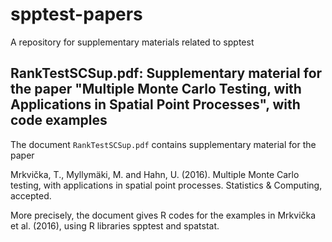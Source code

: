 # spptest-papers
A repository for supplementary materials related to spptest

## RankTestSCSup.pdf: Supplementary material for the paper "Multiple Monte Carlo Testing, with Applications in Spatial Point Processes", with code examples

The document `RankTestSCSup.pdf` contains supplementary material for the paper

Mrkvička, T., Myllymäki, M. and Hahn, U. (2016). Multiple Monte Carlo testing, with applications in spatial point processes. Statistics & Computing, accepted.

More precisely, the document gives R codes for the examples in Mrkvička et al. (2016), using R libraries spptest and spatstat.
